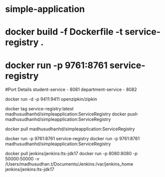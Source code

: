 # simple-application

# docker build -f Dockerfile -t service-registry .

# docker run -p 9761:8761 service-registry

#Port Details
student-service - 8081
department-service - 8082


docker run -d -p 9411:9411 openzipkin/zipkin


docker tag service-registry:latest madhusudhanhd/simpleapplication:ServiceRegistry
docker push madhusudhanhd/simpleapplication:ServiceRegistry

docker pull madhusudhanhd/simpleapplication:ServiceRegistry

docker run -p 9761:8761 service-registry
docker run -p 9761:8761 madhusudhanhd/simpleapplication:ServiceRegistry


docker pull jenkins/jenkins:lts-jdk17
docker run -p 8080:8080 -p 50000:50000 -v /Users/madhusudhan.t/Documents/Jenkins:/var/jenkins_home jenkins/jenkins:lts-jdk17

